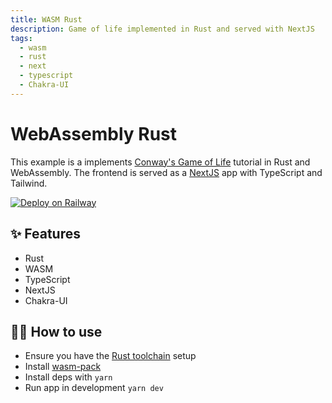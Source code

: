 ```yaml
---
title: WASM Rust
description: Game of life implemented in Rust and served with NextJS
tags:
  - wasm
  - rust
  - next
  - typescript
  - Chakra-UI
---
```


# WebAssembly Rust

This example is a implements [Conway's Game of
Life](https://rustwasm.github.io/book/game-of-life/introduction.html) tutorial
in Rust and WebAssembly. The frontend is served as a
[NextJS](https://nextjs.org/) app with TypeScript and Tailwind.

[![Deploy on Railway](https://railway.app/button.svg)](https://railway.app/new/template/Qda1TD)

## ✨ Features

- Rust
- WASM
- TypeScript
- NextJS
- Chakra-UI

## 💁‍♀️ How to use

- Ensure you have the [Rust toolchain](https://www.rust-lang.org/) setup
- Install [wasm-pack](https://rustwasm.github.io/wasm-pack/)
- Install deps with `yarn`
- Run app in development `yarn dev`

